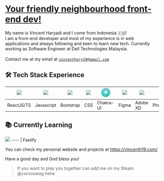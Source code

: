 # [Your friendly neighbourhood front-end dev!](https://vincenth19.pages.dev/)

My name is Vincent Haryadi and I come from Indonesia :indonesia:!
<br/>
I am a front-end developer and most of my experience is in web applications and always following and keen to learn new tech.
Currently working as Software Engineer at Dell Technologies Malaysia.
<br/><br/>
Contact me at my email at [`vincenthary19@gmail.com`](mailto:vincenthary19@gmail.com)

## 🛠️ Tech Stack Experience
<img height="30" src="https://upload.wikimedia.org/wikipedia/commons/a/a7/React-icon.svg"> | <img height="30" src="https://upload.wikimedia.org/wikipedia/commons/9/99/Unofficial_JavaScript_logo_2.svg"> | <img height="30" src="https://upload.wikimedia.org/wikipedia/commons/b/b2/Bootstrap_logo.svg"> | <img height="40" src="https://upload.wikimedia.org/wikipedia/commons/d/d5/CSS3_logo_and_wordmark.svg"> | <img height="30" src="https://raw.githubusercontent.com/chakra-ui/chakra-ui/4c63b82d8a0354f94fb7de9835564ccb83420b95/logo/logomark-colored.svg"> | <img height="30" src="https://upload.wikimedia.org/wikipedia/commons/3/33/Figma-logo.svg"> | <img height="30" src="https://upload.wikimedia.org/wikipedia/commons/c/c2/Adobe_XD_CC_icon.svg"> | <img height="30" src="https://upload.wikimedia.org/wikipedia/commons/a/af/Adobe_Photoshop_CC_icon.svg"> | <img height="30" src="https://upload.wikimedia.org/wikipedia/commons/0/0c/Wordpress_logo_8.png"> | <img height="30" src="https://iconape.com/wp-content/files/fh/110909/png/typescript.png"> | <img height="30" src="https://cdn-icons-png.flaticon.com/512/5968/5968358.png">
---- | ---- | ---- | ---- | ---- | ---- | ---- | ---- | ---- | ---- | ---- |
ReactJS/TS | Javascript | Bootstrap | CSS | Chakra-UI | Figma | Adobe XD | Photoshop | WordPress | Typescript | SASS

## :books: Currently Learning 
<img height="30" src="https://avatars.githubusercontent.com/u/24939410?s=280&v=4">
---- |
Fastify 

You can check my personal website and projects at https://vincenth19.com/

Have a good day and God bless you!

> If you want to play you together can add me on my Steam @corvoswag hehe
